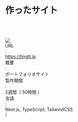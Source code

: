 # 作ったサイト

<br>
<br>
<br>

<div class="flex items-center text-2xl gap-16">
  <img src="/qrcode_www.tingtt.jp.png" class="w-80"/>

  <div class="flex flex-col gap-4">
    <div class="grid grid-cols-[0.5fr,0.2fr,1fr]">
      <div>URL</div>
      <div>:</div>
      <a class="w-min" href="https://tingtt.jp" target="brank">https://tingtt.jp</a>
    </div>
    <div class="grid grid-cols-[0.5fr,0.2fr,1fr]">
      <div>概要</div>
      <div>:</div>
      <div>ポートフォリオサイト</div>
    </div>
    <div class="grid grid-cols-[0.5fr,0.2fr,1fr]">
      <div>製作期間</div>
      <div>:</div>
      <div>2週間（ 50時間 ）</div>
    </div>
    <div class="grid grid-cols-[0.5fr,0.2fr,1fr]">
      <div>言語</div>
      <div>:</div>
      <div>Next.js, TypeScript, TailwindCSS</div>
    </div>
  </div>
</div>

<div
  class="absolute bottom-[1rem] right-[1rem] text-[1rem]"
>
  <SlideCurrentNo /> / <SlidesTotal />
</div>

<!--
Note
-->